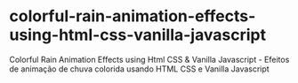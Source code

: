 # colorful-rain-animation-effects-using-html-css-vanilla-javascript
Colorful Rain Animation Effects using Html CSS &amp; Vanilla Javascript - Efeitos de animação de chuva colorida usando HTML CSS e Vanilla Javascript
